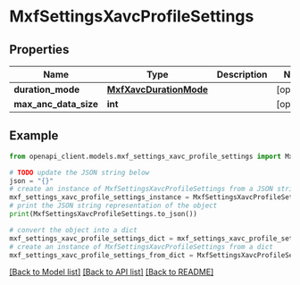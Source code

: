 # MxfSettingsXavcProfileSettings


## Properties

Name | Type | Description | Notes
------------ | ------------- | ------------- | -------------
**duration_mode** | [**MxfXavcDurationMode**](MxfXavcDurationMode.md) |  | [optional] 
**max_anc_data_size** | **int** |  | [optional] 

## Example

```python
from openapi_client.models.mxf_settings_xavc_profile_settings import MxfSettingsXavcProfileSettings

# TODO update the JSON string below
json = "{}"
# create an instance of MxfSettingsXavcProfileSettings from a JSON string
mxf_settings_xavc_profile_settings_instance = MxfSettingsXavcProfileSettings.from_json(json)
# print the JSON string representation of the object
print(MxfSettingsXavcProfileSettings.to_json())

# convert the object into a dict
mxf_settings_xavc_profile_settings_dict = mxf_settings_xavc_profile_settings_instance.to_dict()
# create an instance of MxfSettingsXavcProfileSettings from a dict
mxf_settings_xavc_profile_settings_from_dict = MxfSettingsXavcProfileSettings.from_dict(mxf_settings_xavc_profile_settings_dict)
```
[[Back to Model list]](../README.md#documentation-for-models) [[Back to API list]](../README.md#documentation-for-api-endpoints) [[Back to README]](../README.md)


